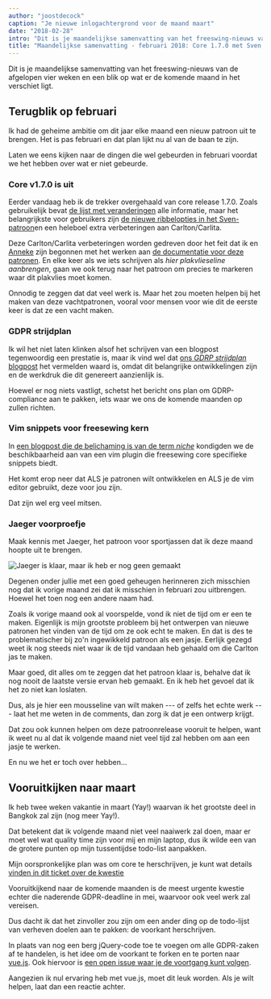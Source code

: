 ```yaml
---
author: "joostdecock"
caption: "Je nieuwe inlogachtergrond voor de maand maart"
date: "2018-02-28"
intro: "Dit is je maandelijkse samenvatting van het freeswing-nieuws van de afgelopen vier weken en een blik op wat er de komende maand in het verschiet ligt."
title: "Maandelijkse samenvatting - februari 2018: Core 1.7.0 met Sven, Carlton en Carlita verbeteringen. Plus GDRP, vim en Jaeger"
---
```


Dit is je maandelijkse samenvatting van het freeswing-nieuws van de afgelopen vier weken en een blik op wat er de komende maand in het verschiet ligt.

## Terugblik op februari

Ik had de geheime ambitie om dit jaar elke maand een nieuw patroon uit te brengen. Het is pas februari en dat plan lijkt nu al van de baan te zijn.

Laten we eens kijken naar de dingen die wel gebeurden in februari voordat we het hebben over wat er niet gebeurde.

### Core v1.7.0 is uit

Eerder vandaag heb ik de trekker overgehaald van core release 1.7.0. Zoals gebruikelijk bevat [de lijst met veranderingen](https://github.com/freesewing/core/blob/develop/CHANGELOG.md#170) alle informatie, maar het belangrijkste voor gebruikers zijn [de nieuwe ribbelopties in het Sven-patroon](/docs/patterns/sven/options#ribbing)en een heleboel extra verbeteringen aan Carlton/Carlita.

Deze Carlton/Carlita verbeteringen worden gedreven door het feit dat ik en [Anneke](/showcase/maker/annekecaramin) zijn begonnen met het werken aan [de documentatie voor deze patronen](/docs/patterns/carlton/). En elke keer als we iets schrijven als *hier plakvlieseline aanbrengen*, gaan we ook terug naar het patroon om precies te markeren waar dit plakvlies moet komen.

Onnodig te zeggen dat dat veel werk is. Maar het zou moeten helpen bij het maken van deze vachtpatronen, vooral voor mensen voor wie dit de eerste keer is dat ze een vacht maken.

### GDPR strijdplan

Ik wil het niet laten klinken alsof het schrijven van een blogpost tegenwoordig een prestatie is, maar ik vind wel dat [ons *GDRP strijdplan* blogpost](/blog/gdpr-plan) het vermelden waard is, omdat dit belangrijke ontwikkelingen zijn en de werkdruk die dit genereert aanzienlijk is.

Hoewel er nog niets vastligt, schetst het bericht ons plan om GDRP-compliance aan te pakken, iets waar we ons de komende maanden op zullen richten.


### Vim snippets voor freesewing kern

In [een blogpost die de belichaming is van de term *niche*](/blog/core-vim-snippets) kondigden we de beschikbaarheid aan van een vim plugin die freesewing core specifieke snippets biedt.

Het komt erop neer dat ALS je patronen wilt ontwikkelen en ALS je de vim editor gebruikt, deze voor jou zijn.

Dat zijn wel erg veel mitsen.

### Jaeger voorproefje

Maak kennis met Jaeger, het patroon voor sportjassen dat ik deze maand hoopte uit te brengen.

![Jaeger is klaar, maar ik heb er nog geen gemaakt](jaeger.png")

Degenen onder jullie met een goed geheugen herinneren zich misschien nog dat ik vorige maand zei dat ik misschien in februari zou uitbrengen. Hoewel het toen nog een andere naam had.

Zoals ik vorige maand ook al voorspelde, vond ik niet de tijd om er een te maken. Eigenlijk is mijn grootste probleem bij het ontwerpen van nieuwe patronen het vinden van de tijd om ze ook echt te maken. En dat is des te problematischer bij zo'n ingewikkeld patroon als een jasje. Eerlijk gezegd weet ik nog steeds niet waar ik de tijd vandaan heb gehaald om die Carlton jas te maken.

Maar goed, dit alles om te zeggen dat het patroon klaar is, behalve dat ik nog nooit de laatste versie ervan heb gemaakt. En ik heb het gevoel dat ik het zo niet kan loslaten.

Dus, als je hier een mousseline van wilt maken --- of zelfs het echte werk --- laat het me weten in de comments, dan zorg ik dat je een ontwerp krijgt.

Dat zou ook kunnen helpen om deze patroonrelease vooruit te helpen, want ik weet nu al dat ik volgende maand niet veel tijd zal hebben om aan een jasje te werken.

En nu we het er toch over hebben...

## Vooruitkijken naar maart

Ik heb twee weken vakantie in maart (Yay!) waarvan ik het grootste deel in Bangkok zal zijn (nog meer Yay!).

Dat betekent dat ik volgende maand niet veel naaiwerk zal doen, maar er moet wel wat quality time zijn voor mij en mijn laptop, dus ik wilde een van de grotere punten op mijn tussentijdse todo-list aanpakken.

Mijn oorspronkelijke plan was om core te herschrijven, je kunt wat details [vinden in dit ticket over de kwestie](https://github.com/freesewing/core/issues/236)

Vooruitkijkend naar de komende maanden is de meest urgente kwestie echter die naderende GDPR-deadline in mei, waarvoor ook veel werk zal vereisen.

Dus dacht ik dat het zinvoller zou zijn om een ander ding op de todo-lijst van verheven doelen aan te pakken: de voorkant herschrijven.

In plaats van nog een berg jQuery-code toe te voegen om alle GDPR-zaken af te handelen, is het idee om de voorkant te forken en te porten naar [vue.js](https://vuejs.org/). Ook hiervoor is [een open issue waar je de voortgang kunt volgen](https://github.com/freesewing/site/issues/311).

Aangezien ik nul ervaring heb met vue.js, moet dit leuk worden. Als je wilt helpen, laat dan een reactie achter.

